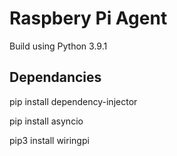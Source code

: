 # Raspbery Pi Agent

Build using Python 3.9.1

## Dependancies

pip install dependency-injector

pip install asyncio

pip3 install wiringpi
